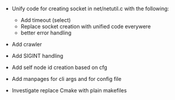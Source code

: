 * Unify code for creating socket in net/netutil.c with the following:
    - Add timeout (select)
    - Replace socket creation with unified code everywere
    - better error handling

* Add crawler
* Add SIGINT handling
* Add self node id creation based on cfg
* Add manpages for cli args and for config file

* Investigate replace Cmake with plain makefiles
